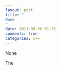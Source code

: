 ```yaml
---
layout: post
title: "
None
"
date: 2011-05-30 01:35
comments: true
categories: c++
---
```


None


The 

